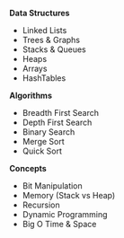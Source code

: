 **Data Structures**
- Linked Lists
- Trees & Graphs
- Stacks & Queues
- Heaps
- Arrays
- HashTables

**Algorithms**
- Breadth First Search
- Depth First Search
- Binary Search
- Merge Sort
- Quick Sort

**Concepts**
- Bit Manipulation
- Memory (Stack vs Heap)
- Recursion
- Dynamic Programming
- Big O Time & Space
